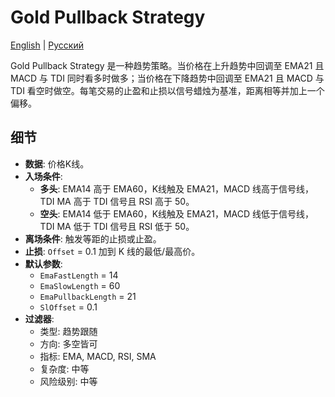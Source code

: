 # Gold Pullback Strategy
[English](README.md) | [Русский](README_ru.md)

Gold Pullback Strategy 是一种趋势策略。当价格在上升趋势中回调至 EMA21 且 MACD 与 TDI 同时看多时做多；当价格在下降趋势中回调至 EMA21 且 MACD 与 TDI 看空时做空。每笔交易的止盈和止损以信号蜡烛为基准，距离相等并加上一个偏移。

## 细节
- **数据**: 价格K线。
- **入场条件**:
  - **多头**: EMA14 高于 EMA60，K线触及 EMA21，MACD 线高于信号线，TDI MA 高于 TDI 信号且 RSI 高于 50。
  - **空头**: EMA14 低于 EMA60，K线触及 EMA21，MACD 线低于信号线，TDI MA 低于 TDI 信号且 RSI 低于 50。
- **离场条件**: 触发等距的止损或止盈。
- **止损**: `Offset` = 0.1 加到 K 线的最低/最高价。
- **默认参数**:
  - `EmaFastLength` = 14
  - `EmaSlowLength` = 60
  - `EmaPullbackLength` = 21
  - `SlOffset` = 0.1
- **过滤器**:
  - 类型: 趋势跟随
  - 方向: 多空皆可
  - 指标: EMA, MACD, RSI, SMA
  - 复杂度: 中等
  - 风险级别: 中等
